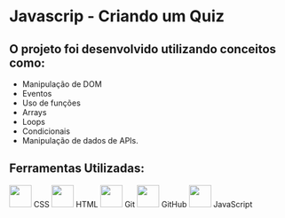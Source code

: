 # Javascrip - Criando um Quiz
## O projeto foi desenvolvido utilizando conceitos como:
* Manipulação de DOM <br>
* Eventos 
* Uso de funções
* Arrays
* Loops
* Condicionais
* Manipulação de dados de APIs.

## Ferramentas Utilizadas:
<img src="https://cdn.jsdelivr.net/gh/devicons/devicon/icons/css3/css3-original.svg" width="40" height="40"  /> CSS
<img src="https://cdn.jsdelivr.net/gh/devicons/devicon/icons/html5/html5-original.svg" width="40" height="40"  /> HTML
<img src="https://cdn.jsdelivr.net/gh/devicons/devicon/icons/git/git-original.svg" width="40" height="40" /> Git
<img src="https://cdn.jsdelivr.net/gh/devicons/devicon/icons/github/github-original-wordmark.svg" width="40" height="40"  /> GitHub
<img src="https://camo.githubusercontent.com/426c1121b29abc64a6b1af1e3aa3091abb38e39c87054720b765af1425c74e7f/68747470733a2f2f63646e2e6a7364656c6976722e6e65742f67682f64657669636f6e732f64657669636f6e2f69636f6e732f6a6176617363726970742f6a6176617363726970742d6f726967696e616c2e737667" width="40" height="40" /> JavaScript
